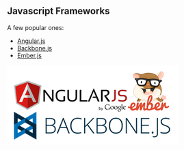 ##  Javascript Frameworks
A few popular ones:

- [Angular.js](http://angularjs.org/)
- [Backbone.js](http://backbonejs.org/)
- [Ember.js](http://emberjs.com/)

![frameworks](images/frameworks.png)
